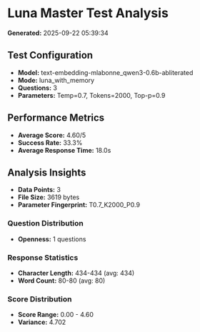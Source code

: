 # Luna Master Test Analysis

**Generated:** 2025-09-22 05:39:34

## Test Configuration
- **Model:** text-embedding-mlabonne_qwen3-0.6b-abliterated
- **Mode:** luna_with_memory
- **Questions:** 3
- **Parameters:** Temp=0.7, Tokens=2000, Top-p=0.9

## Performance Metrics
- **Average Score:** 4.60/5
- **Success Rate:** 33.3%
- **Average Response Time:** 18.0s

## Analysis Insights
- **Data Points:** 3
- **File Size:** 3619 bytes
- **Parameter Fingerprint:** T0.7_K2000_P0.9

### Question Distribution
- **Openness:** 1 questions

### Response Statistics
- **Character Length:** 434-434 (avg: 434)
- **Word Count:** 80-80 (avg: 80)

### Score Distribution
- **Score Range:** 0.00 - 4.60
- **Variance:** 4.702
